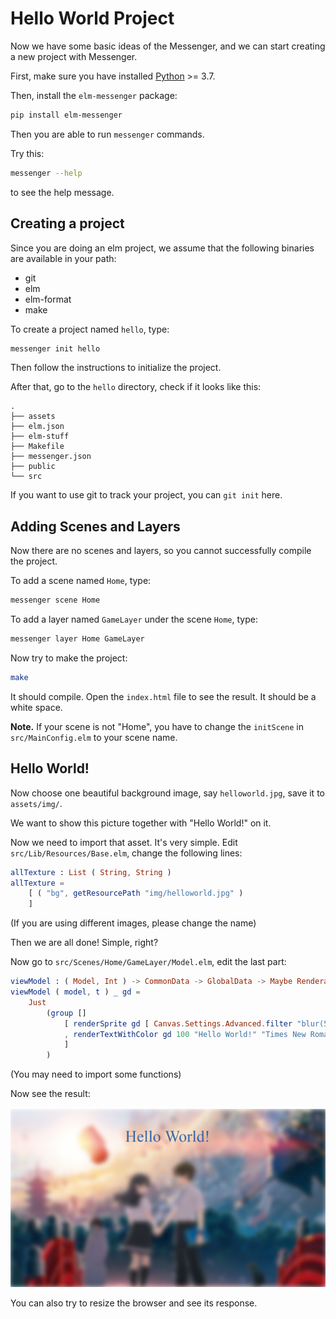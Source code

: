 # Hello World Project

Now we have some basic ideas of the Messenger, and we can start creating a new project with Messenger.

First, make sure you have installed [Python](https://www.python.org/) >= 3.7.

Then, install the `elm-messenger` package:

```bash
pip install elm-messenger
```

Then you are able to run `messenger` commands.

Try this:

```bash
messenger --help
```

to see the help message.

## Creating a project

Since you are doing an elm project, we assume that the following binaries are available in your path:

- git
- elm
- elm-format
- make

To create a project named `hello`, type:

```bash
messenger init hello
```

Then follow the instructions to initialize the project.

After that, go to the `hello` directory, check if it looks like this:

```
.
├── assets
├── elm.json
├── elm-stuff
├── Makefile
├── messenger.json
├── public
└── src
```

If you want to use git to track your project, you can `git init` here.

## Adding Scenes and Layers

Now there are no scenes and layers, so you cannot successfully compile the project.

To add a scene named `Home`, type:

```bash
messenger scene Home
```

To add a layer named `GameLayer` under the scene `Home`, type:

```bash
messenger layer Home GameLayer
```

Now try to make the project:

```bash
make
```

It should compile. Open the `index.html` file to see the result. It should be a white space.

**Note.** If your scene is not "Home", you have to change the `initScene` in `src/MainConfig.elm` to your scene name.

## Hello World!

Now choose one beautiful background image, say `helloworld.jpg`, save it to `assets/img/`.

We want to show this picture together with "Hello World!" on it.

Now we need to import that asset. It's very simple. Edit `src/Lib/Resources/Base.elm`, change the following lines:

```elm
allTexture : List ( String, String )
allTexture =
    [ ( "bg", getResourcePath "img/helloworld.jpg" )
    ]
```

(If you are using different images, please change the name)

Then we are all done! Simple, right?

Now go to `src/Scenes/Home/GameLayer/Model.elm`, edit the last part:

```elm
viewModel : ( Model, Int ) -> CommonData -> GlobalData -> Maybe Renderable
viewModel ( model, t ) _ gd =
    Just
        (group []
            [ renderSprite gd [ Canvas.Settings.Advanced.filter "blur(5px)" ] ( 0, 0 ) ( 1920, 0 ) "bg"
            , renderTextWithColor gd 100 "Hello World!" "Times New Roman" Color.blue ( 700, 100 )
            ]
        )
```

(You may need to import some functions)

Now see the result:

![](imgs/helloworld.png)

You can also try to resize the browser and see its response.
